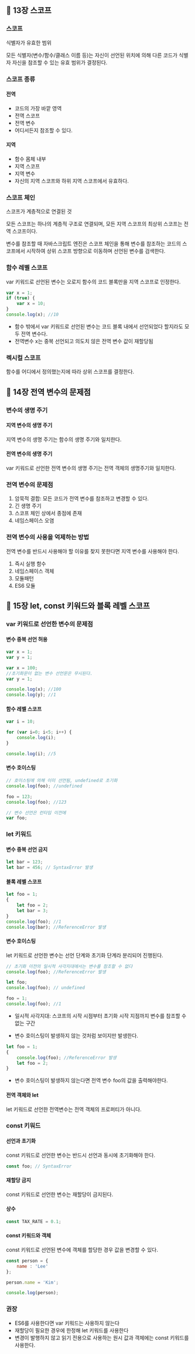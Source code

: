 ## 🧩 13장 스코프
### 스코프
식별자가 유효한 범위

모든 식별자(변수/함수/클래스 이름 등)는 자신이 선언된 위치에 의해 다른 코드가 식별자 자신을 참조할 수 있는 유효 범위가 결정된다.

### 스코프 종류
#### 전역
- 코드의 가장 바깥 영역
- 전역 스코프
- 전역 변수
- 어디서든지 참조할 수 있다.

#### 지역
- 함수 몸체 내부
- 지역 스코프
- 지역 변수
- 자신의 지역 스코프와 하위 지역 스코프에서 유효하다.

### 스코프 체인
스코프가 계층적으로 연결된 것

모든 스코프는 하나의 계층적 구조로 연결되며, 모든 지역 스코프의 최상위 스코프는 전역 스코프이다.

변수를 참조할 때 자바스크립트 엔진은 스코프 체인을 통해 변수를 참조하는 코드의 스코프에서 시작하여
상위 스코프 방향으로 이동하며 선언된 변수를 검색한다.

### 함수 레벨 스코프
var 키워드로 선언된 변수는 오로지 함수의 코드 블록만을 지역 스코프로 인정한다.
```javascript
var x = 1;
if (true) {
    var x = 10;
}
console.log(x); //10
```
- 함수 밖에서 var 키워드로 선언된 변수는 코드 블록 내에서 선언되었다 할지라도 모두 전역 변수다.
- 전역변수 x는 중복 선언되고 의도치 않은 전역 변수 값이 재할당됨

### 렉시컬 스코프
함수를 어디에서 정의했는지에 따라 상위 스코프를 결정한다.


## 🧩 14장 전역 변수의 문제점
### 변수의 생명 주기
#### 지역 변수의 생명 주기
지역 변수의 생명 주기는 함수의 생명 주기와 일치한다.

#### 전역 변수의 생명 주기
var 키워드로 선언한 전역 변수의 생명 주기는 전역 객체의 생명주기와 일치한다.

### 전역 변수의 문제점
1. 암묵적 결합: 모든 코드가 전역 변수를 참조하고 변경할 수 있다.
2. 긴 생명 주기
3. 스코프 체인 상에서 종점에 존재
4. 네임스페이스 오염

### 전역 변수의 사용을 억제하는 방법
전역 변수를 반드시 사용해야 할 이유를 찾지 못한다면 지역 변수를 사용해야 한다.
1. 즉시 실행 함수
2. 네임스페이스 객체
3. 모듈패턴
4. ES6 모듈


## 🧩 15장 let, const 키워드와 블록 레벨 스코프

### var 키워드로 선언한 변수의 문제점
#### 변수 중복 선언 허용
```javascript
var x = 1;
var y = 1;

var x = 100;
//초기화문이 없는 변수 선언문은 무시된다.
var y = 1;

console.log(x); //100
console.log(y); //1
```
#### 함수 레벨 스코프
```javascript
var i = 10;

for (var i=0; i<5; i++) {
    console.log(i);
}

console.log(i); //5
```
#### 변수 호이스팅
```javascript
// 호이스팅에 의해 이미 선언됨, undefined로 초기화
console.log(foo); //undefined

foo = 123;
console.log(foo); //123

// 변수 선언은 런타임 이전에
var foo;
```


### let 키워드
#### 변수 중복 선언 금지
```javascript
let bar = 123;
let bar = 456; // SyntaxError 발생
```
#### 블록 레벨 스코프
```javascript
let foo = 1;
{
    let foo = 2;
    let bar = 3;
}
console.log(foo); //1
console.log(bar); //ReferenceError 발생
```
#### 변수 호이스팅
let 키워드로 선언한 변수는 선언 단계와 초기화 단계라 분리되어 진행된다.

```javascript
// 초기화 이전의 일시적 사각지대에서는 변수를 참조할 수 없다
console.log(foo); //ReferenceError 발생

let foo;
console.log(foo); // undefined

foo = 1;
console.log(foo); //1
```
- 일시적 사각지대: 스코프의 시작 시점부터 초기화 시작 지점까지 변수를 참조할 수 없는 구간

- 변수 호이스팅이 발생하지 않는 것처럼 보이지만 발생한다.
```javascript
let foo = 1;
{
    console.log(foo); //ReferenceError 발생
    let foo = 2;
}
```
- 변수 호이스팅이 발생하지 않는다면 전역 변수 foo의 값을 출력해야한다.

#### 전역 객체와 let
let 키워드로 선언한 전역변수는 전역 객체의 프로퍼티가 아니다.



### const 키워드
#### 선언과 초기화
const 키워드로 선언한 변수는 반드시 선언과 동시에 초기화해야 한다.
```javascript
const foo; // SyntaxError
```
#### 재할당 금지
const 키워드로 선언한 변수는 재할당이 금지된다.
#### 상수
```javascript
const TAX_RATE = 0.1;
```
#### const 키워드와 객체
const 키워드로 선언된 변수에 객체를 할당한 경우 값을 변경할 수 있다.
```javascript
const person = {
    name : 'Lee'
};

person.name = 'Kim';

console.log(person);
```


### 권장
- ES6를 사용한다면 var 키워드는 사용하지 않는다
- 재할당이 필요한 경우에 한정해 let 키워드를 사용한다
- 변경이 발행하지 않고 읽기 전용으로 사용하는 원시 값과 객체에는 const 키워드를 사용한다.
